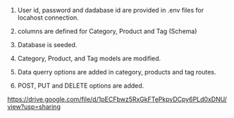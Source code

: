 1. User id, password and  dadabase id are provided in .env files for locahost connection. 
 

2. columns are defined for Category, Product and Tag (Schema)

3. Database is seeded.

4. Category, Product, and Tag models are modified.

5. Data querry options are added in category, products and tag routes.

6. POST, PUT and DELETE options are added.





https://drive.google.com/file/d/1pECFbwz5RxGkFTePkpvDCpy6PLd0xDNU/view?usp=sharing